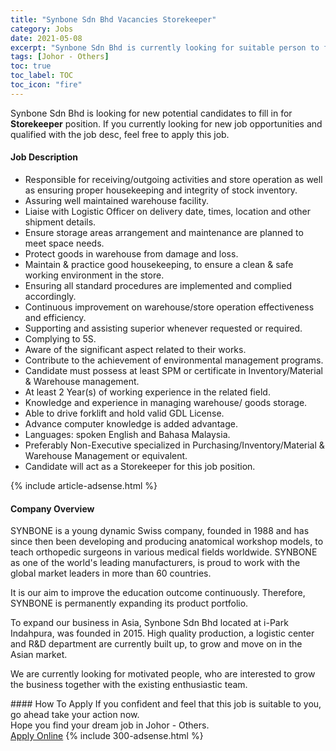 ```yaml
---
title: "Synbone Sdn Bhd Vacancies Storekeeper" 
category: Jobs 
date: 2021-05-08 
excerpt: "Synbone Sdn Bhd is currently looking for suitable person to fill in the Storekeeper which based in Johor - Others" 
tags: [Johor - Others] 
toc: true 
toc_label: TOC 
toc_icon: "fire" 
--- 
```


<p>Synbone Sdn Bhd is looking for new potential candidates to fill in for <b>Storekeeper</b> position. If you currently looking for new job opportunities and qualified with the job desc, feel free to apply this job.
</p><div><div><h4>Job Description</h4></div><div><div><span><div><ul><li>Responsible for receiving/outgoing activities and store operation as well as ensuring proper housekeeping and integrity of stock inventory.</li><li>Assuring well maintained warehouse facility.</li><li>Liaise with Logistic Officer on delivery date, times, location and other shipment details.</li><li>Ensure storage areas arrangement and maintenance are planned to meet space needs.</li><li>Protect goods in warehouse from damage and loss.</li><li>Maintain &amp; practice good housekeeping, to ensure a clean &amp; safe working environment in the store.</li><li>Ensuring all standard procedures are implemented and complied accordingly.</li><li>Continuous improvement on warehouse/store operation effectiveness and efficiency.</li><li>Supporting and assisting superior whenever requested or required.</li><li>Complying to 5S.</li><li>Aware of the significant aspect related to their works.</li><li>Contribute to the achievement of environmental management programs.</li><li>Candidate must possess at least SPM or certificate in Inventory/Material &amp; Warehouse management.</li><li>At least 2 Year(s) of working experience in the related field.</li><li>Knowledge and experience in managing warehouse/ goods storage.</li><li>Able to drive forklift and hold valid GDL License.</li><li>Advance computer knowledge is added advantage.</li><li>Languages: spoken English and Bahasa Malaysia.</li><li>Preferably Non-Executive specialized in Purchasing/Inventory/Material &amp; Warehouse Management or equivalent.</li><li>Candidate will act as a Storekeeper for this job position.</li></ul></div></span></div></div></div> 
{% include article-adsense.html %} 
<div><div><h4>Company Overview</h4></div><div><div><span><div><p>SYNBONE is a young dynamic Swiss company, founded in 1988 and has since then been developing and producing anatomical workshop models, to teach orthopedic surgeons in various medical fields worldwide. SYNBONE as one of the world's leading manufacturers, is proud to work with the global market leaders in more than 60 countries.</p><p>It is&#160;our aim to improve the education outcome continuously. Therefore, SYNBONE is&#160;permanently&#160;expanding its product portfolio.</p><p>To expand&#160;our business in Asia, Synbone&#160;Sdn Bhd located at i-Park Indahpura, was founded in 2015. High quality production, a logistic center and R&amp;D department are currently built up, to grow&#160;and move on in the Asian market.</p><p>We are currently looking for motivated people, who are interested to grow the business together with the existing enthusiastic team.&#160;</p></div></span></div></div></div> 
#### How To Apply 
If you confident and feel that this job is suitable to you, go ahead take your action now. <br/> 
Hope you find your dream job in Johor - Others. <br/> 
<a href="https://www.jobstreet.com.my/en/job/storekeeper-4560694?jobId=jobstreet-my-job-4560694&" class="btn btn--info" target="_blank" rel="nofollow noopenner">Apply Online</a> 
{% include 300-adsense.html %} 